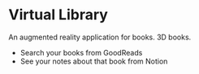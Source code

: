 # Virtual Library

An augmented reality application for books. 3D books.

* Search your books from GoodReads
* See your notes about that book from Notion
